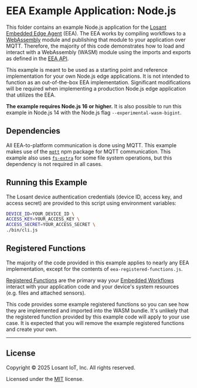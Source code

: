 # EEA Example Application: Node.js

This folder contains an example Node.js application for the [Losant Embedded Edge Agent](https://docs.losant.com/edge-compute/embedded-edge-agent/overview/) (EEA). The EEA works by compiling workflows to a [WebAssembly](https://webassembly.org/) module and publishing that module to your application over MQTT. Therefore, the majority of this code demonstrates how to load and interact with a WebAssembly (WASM) module using the imports and exports as defined in the [EEA API](http://docs.losant.com/edge-compute/embedded-edge-agent/agent-api/).

This example is meant to be used as a starting point and reference implementation for your own Node.js edge applications. It is not intended to function as an out-of-the-box EEA implementation. Significant modifications will be required when implementing a production Node.js edge application that utilizes the EEA.

**The example requires Node.js 16 or higher.** It is also possible to run this example in Node.js 14 with the Node.js flag `--experimental-wasm-bigint`.

## Dependencies

All EEA-to-platform communication is done using MQTT. This example makes use of the [`mqtt`](https://www.npmjs.com/package/mqtt) npm package for MQTT communication. This example also uses [`fs-extra`](https://www.npmjs.com/package/fs-extra) for some file system operations, but this dependency is not required in all cases.

## Running this Example

The Losant device authentication credentials (device ID, access key, and access secret) are provided to this script using environment variables:

```bash
DEVICE_ID=YOUR_DEVICE_ID \
ACCESS_KEY=YOUR_ACCESS_KEY \
ACCESS_SECRET=YOUR_ACCESS_SECRET \
./bin/cli.js
```

## Registered Functions

The majority of the code provided in this example applies to nearly any EEA implementation, except for the contents of `eea-registered-functions.js`.

[Registered Functions](https://docs.losant.com/edge-compute/embedded-edge-agent/agent-api/#registered-function-api) are the primary way your [Embedded Workflows](https://docs.losant.com/workflows/embedded-workflows/) interact with your application code and your device's system resources (e.g. files and attached sensors).

This code provides some example registered functions so you can see how they are implemented and imported into the WASM bundle. It's unlikely that the registered function provided by this example code will apply to your use case. It is expected that you will remove the example registered functions and create your own.

---

## License

Copyright &copy; 2025 Losant IoT, Inc. All rights reserved.

Licensed under the [MIT](https://github.com/Losant/losant-examples/blob/master/LICENSE.txt) license.
